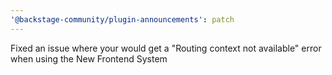 ```yaml
---
'@backstage-community/plugin-announcements': patch
---
```


Fixed an issue where your would get a "Routing context not available" error when using the New Frontend System
